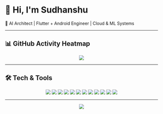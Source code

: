 # 👋 Hi, I'm Sudhanshu  

🚀 AI Architect | Flutter + Android Engineer | Cloud & ML Systems  

---

## 📊 GitHub Activity Heatmap  

<p align="center">
  <img src="https://activity-graph.herokuapp.com/graph?username=Sudhanshu Swami&theme=react-dark&hide_border=true" />
</p>

---

## 🛠️ Tech & Tools  

<p align="center">
  <img src="https://img.shields.io/badge/Python-3776AB?logo=python&logoColor=white&style=for-the-badge" />
  <img src="https://img.shields.io/badge/Dart-0175C2?logo=dart&logoColor=white&style=for-the-badge" />
  <img src="https://img.shields.io/badge/Kotlin-7F52FF?logo=kotlin&logoColor=white&style=for-the-badge" />
  <img src="https://img.shields.io/badge/Flutter-02569B?logo=flutter&logoColor=white&style=for-the-badge" />
  <img src="https://img.shields.io/badge/TensorFlow-FF6F00?logo=tensorflow&logoColor=white&style=for-the-badge" />
  <img src="https://img.shields.io/badge/PyTorch-EE4C2C?logo=pytorch&logoColor=white&style=for-the-badge" />
  <img src="https://img.shields.io/badge/OpenCV-27338e?logo=opencv&logoColor=white&style=for-the-badge" />
  <img src="https://img.shields.io/badge/AWS-232F3E?logo=amazonaws&logoColor=white&style=for-the-badge" />
  <img src="https://img.shields.io/badge/Azure-0078D4?logo=microsoftazure&logoColor=white&style=for-the-badge" />
  <img src="https://img.shields.io/badge/Google Cloud-4285F4?logo=googlecloud&logoColor=white&style=for-the-badge" />
  <img src="https://img.shields.io/badge/Docker-2496ED?logo=docker&logoColor=white&style=for-the-badge" />
  <img src="https://img.shields.io/badge/Kubernetes-326CE5?logo=kubernetes&logoColor=white&style=for-the-badge" />
</p>

---

<p align="center">
  <img src="https://komarev.com/ghpvc/?username=Sudhanshu-Bigshorts&color=blue&style=for-the-badge" />
</p>
